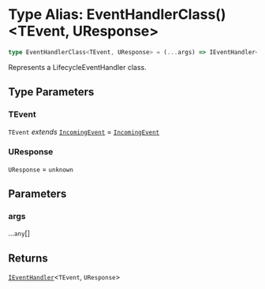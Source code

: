 # Type Alias: EventHandlerClass()\<TEvent, UResponse\>

```ts
type EventHandlerClass<TEvent, UResponse> = (...args) => IEventHandler<TEvent, UResponse>;
```

Represents a LifecycleEventHandler class.

## Type Parameters

### TEvent

`TEvent` *extends* [`IncomingEvent`](../../events/IncomingEvent/classes/IncomingEvent.md) = [`IncomingEvent`](../../events/IncomingEvent/classes/IncomingEvent.md)

### UResponse

`UResponse` = `unknown`

## Parameters

### args

...`any`[]

## Returns

[`IEventHandler`](../interfaces/IEventHandler.md)\<`TEvent`, `UResponse`\>
